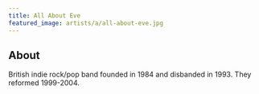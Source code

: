 ```yaml
---
title: All About Eve
featured_image: artists/a/all-about-eve.jpg
---
```

## About

British indie rock/pop band founded in 1984 and disbanded in 1993. They reformed 1999-2004.
